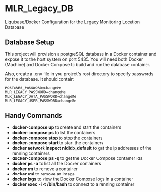 # MLR_Legacy_DB
Liquibase/Docker Configuration for the Legacy Monitoring Location Database

## Database Setup
This project will provision a postgreSQL database in a Docker container and expose it to the host system on port 5435. You will need both Docker (Machine) and Docker Compose to build and run the database container.

Also, create a .env file in you project's root directory to specify passwords for the database. It should contain:
```
POSTGRES_PASSWORD=changeMe
MLR_LEGACY_PASSWORD=changeMe
MLR_LEGACY_DATA_PASSWORD=changeMe
MLR_LEGACY_USER_PASSWORD=changeMe
```

## Handy Commands

* __docker-compose up__ to create and start the containers
* __docker-compose ps__ to list the containers
* __docker-compose stop__ to stop the containers
* __docker-compose start__ to start the containers
* __docker network inspect nldidb_default__ to get the ip addresses of the running containers
* __docker-compose ps -q__ to get the Docker Compose container ids
* __docker ps -a__ to list all the Docker containers
* __docker rm <containerId>__ to remove a container
* __docker rmi <imageId>__ to remove an image
* __docker logs <containerID>__ to view the Docker Compose logs in a container
* __docker exec -i -t <containerID> /bin/bash__ to connect to a running container
